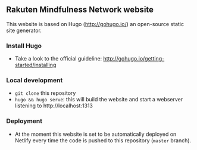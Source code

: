 ## Rakuten Mindfulness Network website

This website is based on Hugo (http://gohugo.io/) an open-source static site generator.

### Install Hugo
* Take a look to the official guideline: http://gohugo.io/getting-started/installing

### Local development
* `git clone` this repository
* `hugo && hugo serve`: this will build the website and start a webserver listening to http://localhost:1313

### Deployment
* At the moment this website is set to be automatically deployed on Netlify every time the code is pushed to this repository (`master` branch).